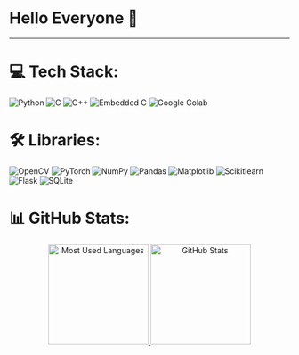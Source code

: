 # Hello Everyone 👋
 
<!--
**Nyi-Nyi-Myo/Nyi-Nyi-Myo** is a ✨ _special_ ✨ repository because its `README.md` (this file) appears on your GitHub profile.

Here are some ideas to get you started:

- 🔭 I’m currently working on ...
- 🌱 I’m currently learning ...
- 👯 I’m looking to collaborate on ...
- 🤔 I’m looking for help with ...
- 💬 Ask me about ...
- 📫 How to reach me: ...
- 😄 Pronouns: ...
- ⚡ Fun fact: ...
-->

<hr/>

# 💻 Tech Stack:
![Python](https://img.shields.io/badge/python-3670A0?style=for-the-badge&logo=python&logoColor=ffdd54) 
![C](https://img.shields.io/badge/C-Programming%20Language-brightgreen?style=for-the-badge)
![C++](https://img.shields.io/badge/c++-%2300599C.svg?style=for-the-badge&logo=c%2B%2B&logoColor=white) 
![Embedded C](https://img.shields.io/badge/Embedded-C-blue?style=for-the-badge)
![Google Colab](https://img.shields.io/badge/Google_Colab-F9AB00?style=for-the-badge&logo=google-colab&logoColor=white)

# 🛠️ Libraries:
![OpenCV](https://img.shields.io/badge/-OpenCV-5C3EE8?style=flat-square&logo=OpenCV&logoColor=white)
![PyTorch](https://img.shields.io/badge/PyTorch-black?logo=PyTorch)
![NumPy](https://img.shields.io/badge/-NumPy-013243?style=flat&logo=numpy&logoColor=white)
![Pandas](https://img.shields.io/badge/-Pandas-333333?style=flat&logo=pandas)
![Matplotlib](https://img.shields.io/badge/-Matplotlib-000000?style=flat&logo=python)
![Scikitlearn](https://img.shields.io/badge/scikit--learn-F7931E?style=flat-square&logo=scikit-learn&logoColor=white)
![Flask](https://img.shields.io/badge/-Flask-000000?style=flat-square&logo=flask&logoColor=white)
![SQLite](https://img.shields.io/badge/SQLite-003B57?style=flat-square&logo=SQLite&logoColor=white)

# 📊 GitHub Stats:

<div align="center">
  <a href="#">
    <img height="180rem" alt="Most Used Languages" src="https://github-readme-stats.vercel.app/api/top-langs/?username=Nyi-Nyi-Myo&theme=dark&hide_border=false&include_all_commits=True&count_private=True&count=8">
  </a>
  <a href="#">
    <img height="180rem" alt="GitHub Stats" src="https://github-readme-stats.vercel.app/api?username=Nyi-Nyi-Myo&theme=dark&hide_border=false&include_all_commits=False&count_private=True">
  </a>
</div>
